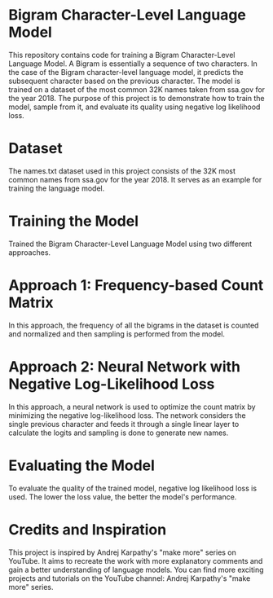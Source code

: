 # Bigram Character-Level Language Model
This repository contains code for training a Bigram Character-Level Language Model. A Bigram is essentially a sequence of two characters. In the case of the Bigram character-level language model, it predicts the subsequent character based on the previous character. The model is trained on a dataset of the most common 32K names taken from ssa.gov for the year 2018. The purpose of this project is to demonstrate how to train the model, sample from it, and evaluate its quality using negative log likelihood loss.

# Dataset
The names.txt dataset used in this project consists of the 32K most common names from ssa.gov for the year 2018. It serves as an example for training the language model.

# Training the Model
Trained the Bigram Character-Level Language Model using two different approaches.

# Approach 1: Frequency-based Count Matrix

In this approach, the frequency of all the bigrams in the dataset is counted and normalized and then sampling is performed from the model.

# Approach 2: Neural Network with Negative Log-Likelihood Loss

In this approach, a neural network is used to optimize the count matrix by minimizing the negative log-likelihood loss. The network considers the single previous character and feeds it through a single linear layer to calculate the logits and sampling is done to generate new names.


# Evaluating the Model
To evaluate the quality of the trained model, negative log likelihood loss is used. The lower the loss value, the better the model's performance. 

# Credits and Inspiration
This project is inspired by Andrej Karpathy's "make more" series on YouTube. It aims to recreate the work with more explanatory comments and gain a better understanding of language models. You can find more exciting projects and tutorials on the YouTube channel: Andrej Karpathy's "make more" series.






